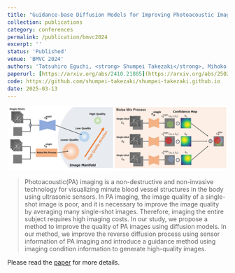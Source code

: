 ```yaml
---
title: "Guidance-base Diffusion Models for Improving Photoacoustic Image Quality"
collection: publications
category: conferences
permalink: /publication/bmvc2024
excerpt: ''
status: 'Published'
venue: 'BMVC 2024'
authors: 'Tatsuhiro Eguchi, <strong> Shumpei Takezaki</strong>, Mihoko Shimano, Takayuki Yagi, Ryoma Bise'
paperurl: [https://arxiv.org/abs/2410.21885](https://arxiv.org/abs/2502.06354)
code: https://github.com/shumpei-takezaki/shumpei-takezaki.github.io
date: 2025-03-13
---
```


![](../images/bmvc2024_overview.png)

> Photoacoustic(PA) imaging is a non-destructive and non-invasive technology for visualizing minute blood vessel structures in the body using ultrasonic sensors. In PA imaging, the image quality of a single-shot image is poor, and it is necessary to improve the image quality by averaging many single-shot images. Therefore, imaging the entire subject requires high imaging costs. In our study, we propose a method to improve the quality of PA images using diffusion models. In our method, we improve the reverse diffusion process using sensor information of PA imaging and introduce a guidance method using imaging condition information to generate high-quality images.

Please read the [paper](https://arxiv.org/abs/2410.21885) for more details.
